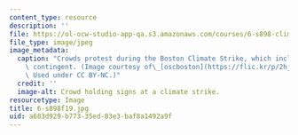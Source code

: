 ```yaml
---
content_type: resource
description: ''
file: https://ol-ocw-studio-app-qa.s3.amazonaws.com/courses/6-s898-climate-change-seminar-fall-2019/a683d929b77335ed83e3baf8a1492a9f_6-s898f19.jpg
file_type: image/jpeg
image_metadata:
  caption: "Crowds protest during the Boston Climate Strike, which included an MIT\
    \ contingent. (Image courtesy of\_[oscboston](https://flic.kr/p/2hj7zi2)\_on Flickr.\
    \ Used under CC BY-NC.)"
  credit: ''
  image-alt: Crowd holding signs at a climate strike.
resourcetype: Image
title: 6-s898f19.jpg
uid: a683d929-b773-35ed-83e3-baf8a1492a9f
---
```


